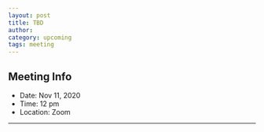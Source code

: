 ```yaml
---
layout: post
title: TBD
author: 
category: upcoming
tags: meeting
---
```


## Meeting Info

* Date: Nov 11, 2020
* Time: 12 pm
* Location: Zoom

---